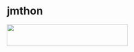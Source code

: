 # jmthon

<p align="left"><a href="https://heroku.com/deploy?template=https://github.com/Dbjdwt425d/roz"> <img src="https://img.shields.io/badge/Deploy%20To%20Heroku-purple?style=for-the-badge&logo=heroku" width="320" height="58.45"/></a></p>
